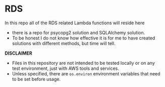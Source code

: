 # RDS

In this repo all of the RDS related Lambda functions will reside here

- there is a repo for psycopg2 solution and SQLAlchemy solution.
- To be honest I do not know how effective it is for me to have created solutions with different methods, but time will tell. 

**DISCLAIMER**
- Files in this repository are not intended to be tested locally or on any test environment, just with AWS tools and services.
- Unless specified, there are `os.environ` environment variables that need to be set before usage. 
